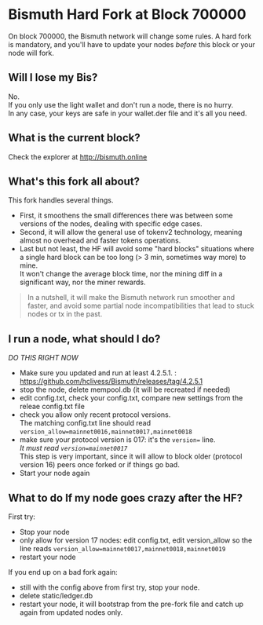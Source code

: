 # Bismuth Hard Fork at Block 700000

On block 700000, the Bismuth network will change some rules. A hard fork is mandatory, and you'll have to update your nodes *before* this block or your node will fork.

## Will I lose my Bis?

No.  
If you only use the light wallet and don't run a node, there is no hurry.  
In any case, your keys are safe in your wallet.der file and it's all you need.  

## What is the current block?

Check the explorer at http://bismuth.online

## What's this fork all about?

This fork handles several things.
- First, it smoothens the small differences there was between some versions of the nodes, dealing with specific edge cases.
- Second, it will allow the general use of tokenv2 technology, meaning almost no overhead and faster tokens operations.
- Last but not least, the HF will avoid some "hard blocks" situations where a single hard block can be too long (> 3 min, sometimes way more) to mine.  
It won't change the average block time, nor the mining diff in a significant way, nor the miner rewards.

> In a nutshell, it will make the Bismuth network run smoother and faster, and avoid some partial node incompatibilities that lead to stuck nodes or tx in the past.

## I run a node, what should I do?

*DO THIS RIGHT NOW*

- Make sure you updated and run at least 4.2.5.1. : https://github.com/hclivess/Bismuth/releases/tag/4.2.5.1  
- stop the node, delete mempool.db (it will be recreated if needed)
- edit config.txt, check your config.txt, compare new settings from the releae config.txt file
- check you allow only recent protocol versions.  
  The matching config.txt line should read `version_allow=mainnet0016,mainnet0017,mainnet0018`
- make sure your protocol version is 017: it's the `version=` line.  
  *It must read `version=mainnet0017`*  
  This step is very important, since it will allow to block older (protocol version 16) peers once forked or if things go bad.
- Start your node again

## What to do If my node goes crazy after the HF?

First try:
- Stop your node
- only allow for version 17 nodes: edit config.txt, edit version_allow so the line reads `version_allow=mainnet0017,mainnet0018,mainnet0019`
- restart your node

If you end up on a bad fork again:
- still with the config above from first try, stop your node.
- delete static/ledger.db
- restart your node, it will bootstrap from the pre-fork file and catch up again from updated nodes only.
